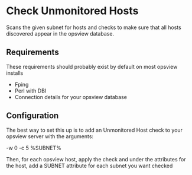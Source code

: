 Check Unmonitored Hosts
=======================

Scans the given subnet for hosts and checks to make sure that all hosts discovered appear in the opsview database.

Requirements
------------

These requirements should probably exist by default on most opsview installs

- Fping
- Perl with DBI
- Connection details for your opsview database

Configuration
-------------

The best way to set this up is to add an Unmonitored Host check to your opsview server with the arguments:

-w 0 -c 5 %SUBNET%

Then, for each opsview host, apply the check and under the attributes for the host, add a SUBNET attribute for each subnet you want checked